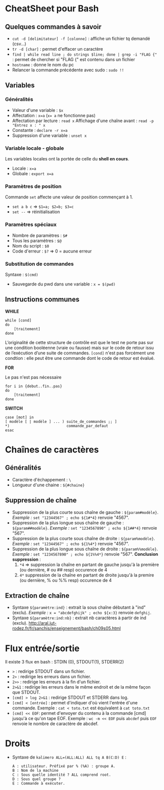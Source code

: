 # CheatSheet pour Bash

## Quelques commandes à savoir 

* `cut -d [delimitateur] -f [colonne]` : affiche un fichier tq demandé (csv...)
* `tr -d [char]` : permet d'effacer un caractère
* `find | while read line ; do strings $line; done | grep -i "FLAG {"` : 
permet de chercher si "FLAG {" est contenu dans un fichier
* `hostname` : donne le nom du pc 
* Relancer la commande précédente avec sudo : `sudo !!`


## Variables

### Généralités

* Valeur d'une variable : `$x`
* Affectation : `x=a` (`x= a` ne fonctionne pas)
* Affectation par lecture : `read x`
Affichage d'une chaîne avant : `read -p "Entrez x : " x`
* Constante : `declare -r x=a`
* Suppression d'une variable : `unset x`

### Variable locale - globale

Les variables locales ont la portée de celle du **shell en cours**.

* Locale  : `x=a`
* Globale : `export x=a` 

### Paramètres de position

Commande `set` affecte une valeur de position commençant à 1.
* `set a b c` => `$1=a; $2=b; $3=c`
* `set --` => réinitialisation

### Paramètres spéciaux

* Nombre de paramètres : `$#`
* Tous les paramètres  : `$@`
* Nom du script        : `$0`
* Code d'erreur        : `$?` => 0 = aucune erreur

### Substitution de commandes

Syntaxe : `$(cmd)`

* Sauvegarde du pwd dans une variable : `x = $(pwd)`

## Instructions communes 

**WHILE**
```
while [cond] 
do
    [traitement]
done
```
L’originalité de cette structure de contrôle est que le test ne porte pas sur une condition booléenne (vraie ou fausse) mais sur le code de retour issu de l’exécution d’une suite de commandes.
`[cond]` n'est pas forcément une condtion : elle peut être une commande dont le code de retour est évalué.

**FOR**

Le pas n'est pas nécessaire
```
for i in {debut..fin..pas}
do 
    [traitement]
done
```

**SWITCH**

```
case [mot] in 
[ modèle [ | modèle ] ... ) suite_de_commandes ;; ]
*)                          commande_par_defaut
esac
```
# Chaînes de caractères

## Généralités
* Caractère d'échappement : `\`
* Longueur d'une chaine : `${#chaine}`

## Suppression de chaîne
* Suppression de la plus courte sous chaîne de gauche : `${param#modèle}`.
*Exemple :* `set "12344567" ; echo ${1#*4}` renvoie "4567".
* Suppression de la plus longue sous chaîne de gauche : `${param##modèle}`.
*Exemple :* `set "1234567890" ; echo ${1##*4}` renvoie "567".
* Suppression de la plus courte sous chaîne de droite : `${param%modèle}`.
*Exemple :* `set "12344567" ; echo ${1%4*}` renvoie "4567".
* Suppression de la plus longue sous chaîne de droite : `${param%%modèle}`.
*Exemple :* `set "1234567890" ; echo ${1%%4*}` renvoie "567".
**Conclusion suppression** : 
    1. `*4` => suppression la chaîne en partant de gauche jusqu'à la première (ou dernière, # ou ## resp) occurence de 4
    2. `4*` suppression de la chaîne en partant de droite jusqu'à la premire (ou dernière, % ou %% resp) occurence de 4

## Extraction de chaîne

* Syntaxe  `${paramètre:ind}` : extrait la sous chaîne débutant à "ind" (exclu).
*Exemple :* `x = "abcdefghijk" ; echo ${x:3}` renvoie `defghij`.
* Syntaxe `${paramètre:ind:nb}` : extrait nb caractères à partir de ind (exclu).
http://aral.iut-rodez.fr/fr/sanchis/enseignement/bash/ch09s05.html

# Flux entrée/sortie 

Il existe 3 flux en bash : STDIN (0), STDOUT(1), STDERR(2)

* `>`    : redirige STDOUT dans un fichier. 
* `2>`   : redirige les erreurs dans un fichier.
* `2>>`  : redirige les erreurs à la fin d'un fichier.
* `2>&1` : redirige les erreurs dans le même endroit et de la même façon que STDOUT.
* `[cmd] > log 2>&1` : redirige STDOUT et STDERR dans log.
* `[cmd] < [entrée]` : permet d'indiquer d'où vient l'entrée d'une commande.
Exemple : `cat < toto.txt` est équivalent à `cat toto.txt` 
* `[cmd] << EOF`: permet d'envoyer du contenu à la commande [cmd] jusqu'à ce qu'on tape EOF.
Exemple : `wc -m << EOF` puis `abcdef` puis `EOF` renvoie le nombre de caractère de abcdef.

# Droits

* Syntaxe de `kalimero ALL=(ALL:ALL) ALL tq A B(C:D) E` : 
    ```
    A : utilisateur. Préfixé par % (%A) : groupe A.
    B : Nom de la machine 
    C : Sous quelle identité ? ALL comprend root.
    D : Sous quel groupe ? 
    E : Commande à exécuter.
    ```